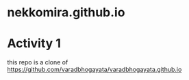 # nekkomira.github.io
# Activity 1 
this repo is a clone of https://github.com/varadbhogayata/varadbhogayata.github.io

